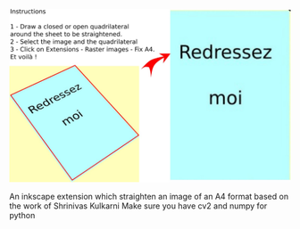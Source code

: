 ![Alt text](testing.jpg)

An inkscape extension which straighten an image of an A4 format based on the work of Shrinivas Kulkarni 
Make sure you have cv2 and numpy for python

